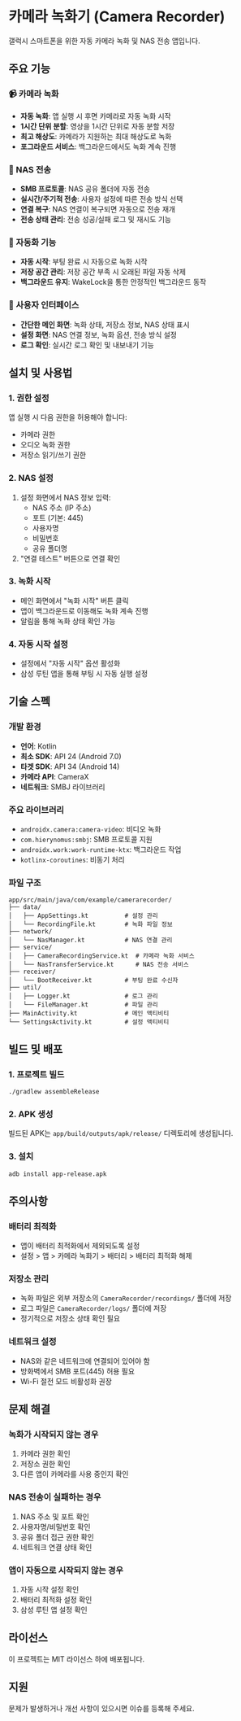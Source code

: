 # 카메라 녹화기 (Camera Recorder)

갤럭시 스마트폰을 위한 자동 카메라 녹화 및 NAS 전송 앱입니다.

## 주요 기능

### 📹 카메라 녹화
- **자동 녹화**: 앱 실행 시 후면 카메라로 자동 녹화 시작
- **1시간 단위 분할**: 영상을 1시간 단위로 자동 분할 저장
- **최고 해상도**: 카메라가 지원하는 최대 해상도로 녹화
- **포그라운드 서비스**: 백그라운드에서도 녹화 계속 진행

### 💾 NAS 전송
- **SMB 프로토콜**: NAS 공유 폴더에 자동 전송
- **실시간/주기적 전송**: 사용자 설정에 따른 전송 방식 선택
- **연결 복구**: NAS 연결이 복구되면 자동으로 전송 재개
- **전송 상태 관리**: 전송 성공/실패 로그 및 재시도 기능

### 🔧 자동화 기능
- **자동 시작**: 부팅 완료 시 자동으로 녹화 시작
- **저장 공간 관리**: 저장 공간 부족 시 오래된 파일 자동 삭제
- **백그라운드 유지**: WakeLock을 통한 안정적인 백그라운드 동작

### 📱 사용자 인터페이스
- **간단한 메인 화면**: 녹화 상태, 저장소 정보, NAS 상태 표시
- **설정 화면**: NAS 연결 정보, 녹화 옵션, 전송 방식 설정
- **로그 확인**: 실시간 로그 확인 및 내보내기 기능

## 설치 및 사용법

### 1. 권한 설정
앱 실행 시 다음 권한을 허용해야 합니다:
- 카메라 권한
- 오디오 녹화 권한
- 저장소 읽기/쓰기 권한

### 2. NAS 설정
1. 설정 화면에서 NAS 정보 입력:
   - NAS 주소 (IP 주소)
   - 포트 (기본: 445)
   - 사용자명
   - 비밀번호
   - 공유 폴더명
2. "연결 테스트" 버튼으로 연결 확인

### 3. 녹화 시작
- 메인 화면에서 "녹화 시작" 버튼 클릭
- 앱이 백그라운드로 이동해도 녹화 계속 진행
- 알림을 통해 녹화 상태 확인 가능

### 4. 자동 시작 설정
- 설정에서 "자동 시작" 옵션 활성화
- 삼성 루틴 앱을 통해 부팅 시 자동 실행 설정

## 기술 스펙

### 개발 환경
- **언어**: Kotlin
- **최소 SDK**: API 24 (Android 7.0)
- **타겟 SDK**: API 34 (Android 14)
- **카메라 API**: CameraX
- **네트워크**: SMBJ 라이브러리

### 주요 라이브러리
- `androidx.camera:camera-video`: 비디오 녹화
- `com.hierynomus:smbj`: SMB 프로토콜 지원
- `androidx.work:work-runtime-ktx`: 백그라운드 작업
- `kotlinx-coroutines`: 비동기 처리

### 파일 구조
```
app/src/main/java/com/example/camerarecorder/
├── data/
│   ├── AppSettings.kt          # 설정 관리
│   └── RecordingFile.kt        # 녹화 파일 정보
├── network/
│   └── NasManager.kt           # NAS 연결 관리
├── service/
│   ├── CameraRecordingService.kt  # 카메라 녹화 서비스
│   └── NasTransferService.kt      # NAS 전송 서비스
├── receiver/
│   └── BootReceiver.kt         # 부팅 완료 수신자
├── util/
│   ├── Logger.kt               # 로그 관리
│   └── FileManager.kt          # 파일 관리
├── MainActivity.kt             # 메인 액티비티
└── SettingsActivity.kt         # 설정 액티비티
```

## 빌드 및 배포

### 1. 프로젝트 빌드
```bash
./gradlew assembleRelease
```

### 2. APK 생성
빌드된 APK는 `app/build/outputs/apk/release/` 디렉토리에 생성됩니다.

### 3. 설치
```bash
adb install app-release.apk
```

## 주의사항

### 배터리 최적화
- 앱이 배터리 최적화에서 제외되도록 설정
- 설정 > 앱 > 카메라 녹화기 > 배터리 > 배터리 최적화 해제

### 저장소 관리
- 녹화 파일은 외부 저장소의 `CameraRecorder/recordings/` 폴더에 저장
- 로그 파일은 `CameraRecorder/logs/` 폴더에 저장
- 정기적으로 저장소 상태 확인 필요

### 네트워크 설정
- NAS와 같은 네트워크에 연결되어 있어야 함
- 방화벽에서 SMB 포트(445) 허용 필요
- Wi-Fi 절전 모드 비활성화 권장

## 문제 해결

### 녹화가 시작되지 않는 경우
1. 카메라 권한 확인
2. 저장소 권한 확인
3. 다른 앱이 카메라를 사용 중인지 확인

### NAS 전송이 실패하는 경우
1. NAS 주소 및 포트 확인
2. 사용자명/비밀번호 확인
3. 공유 폴더 접근 권한 확인
4. 네트워크 연결 상태 확인

### 앱이 자동으로 시작되지 않는 경우
1. 자동 시작 설정 확인
2. 배터리 최적화 설정 확인
3. 삼성 루틴 앱 설정 확인

## 라이선스

이 프로젝트는 MIT 라이선스 하에 배포됩니다.

## 지원

문제가 발생하거나 개선 사항이 있으시면 이슈를 등록해 주세요. 